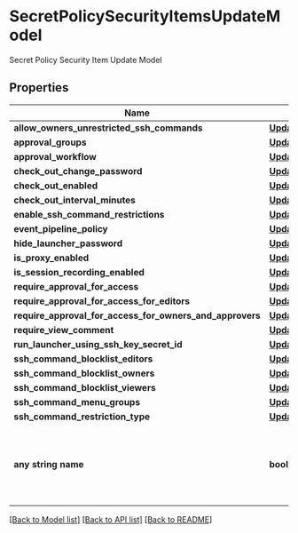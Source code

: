 # SecretPolicySecurityItemsUpdateModel

Secret Policy Security Item Update Model

## Properties
Name | Type | Description | Notes
------------ | ------------- | ------------- | -------------
**allow_owners_unrestricted_ssh_commands** | [**UpdateFieldValueOfSecretPolicyDataItemOfOptionalBoolean**](UpdateFieldValueOfSecretPolicyDataItemOfOptionalBoolean.md) |  | [optional] 
**approval_groups** | [**UpdateFieldValueOfSecretPolicyDataItemOfUserGroupMapDataModelArray**](UpdateFieldValueOfSecretPolicyDataItemOfUserGroupMapDataModelArray.md) |  | [optional] 
**approval_workflow** | [**UpdateFieldValueOfSecretPolicyDataItemOfOptionalInt32**](UpdateFieldValueOfSecretPolicyDataItemOfOptionalInt32.md) |  | [optional] 
**check_out_change_password** | [**UpdateFieldValueOfSecretPolicyDataItemOfOptionalBoolean**](UpdateFieldValueOfSecretPolicyDataItemOfOptionalBoolean.md) |  | [optional] 
**check_out_enabled** | [**UpdateFieldValueOfSecretPolicyDataItemOfOptionalBoolean**](UpdateFieldValueOfSecretPolicyDataItemOfOptionalBoolean.md) |  | [optional] 
**check_out_interval_minutes** | [**UpdateFieldValueOfSecretPolicyDataItemOfOptionalInt32**](UpdateFieldValueOfSecretPolicyDataItemOfOptionalInt32.md) |  | [optional] 
**enable_ssh_command_restrictions** | [**UpdateFieldValueOfSecretPolicyDataItemOfOptionalBoolean**](UpdateFieldValueOfSecretPolicyDataItemOfOptionalBoolean.md) |  | [optional] 
**event_pipeline_policy** | [**UpdateFieldValueOfSecretPolicyDataItemOfOptionalInt32**](UpdateFieldValueOfSecretPolicyDataItemOfOptionalInt32.md) |  | [optional] 
**hide_launcher_password** | [**UpdateFieldValueOfSecretPolicyDataItemOfOptionalBoolean**](UpdateFieldValueOfSecretPolicyDataItemOfOptionalBoolean.md) |  | [optional] 
**is_proxy_enabled** | [**UpdateFieldValueOfSecretPolicyDataItemOfOptionalBoolean**](UpdateFieldValueOfSecretPolicyDataItemOfOptionalBoolean.md) |  | [optional] 
**is_session_recording_enabled** | [**UpdateFieldValueOfSecretPolicyDataItemOfOptionalBoolean**](UpdateFieldValueOfSecretPolicyDataItemOfOptionalBoolean.md) |  | [optional] 
**require_approval_for_access** | [**UpdateFieldValueOfSecretPolicyDataItemOfOptionalBoolean**](UpdateFieldValueOfSecretPolicyDataItemOfOptionalBoolean.md) |  | [optional] 
**require_approval_for_access_for_editors** | [**UpdateFieldValueOfSecretPolicyDataItemOfOptionalBoolean**](UpdateFieldValueOfSecretPolicyDataItemOfOptionalBoolean.md) |  | [optional] 
**require_approval_for_access_for_owners_and_approvers** | [**UpdateFieldValueOfSecretPolicyDataItemOfOptionalBoolean**](UpdateFieldValueOfSecretPolicyDataItemOfOptionalBoolean.md) |  | [optional] 
**require_view_comment** | [**UpdateFieldValueOfSecretPolicyDataItemOfOptionalBoolean**](UpdateFieldValueOfSecretPolicyDataItemOfOptionalBoolean.md) |  | [optional] 
**run_launcher_using_ssh_key_secret_id** | [**UpdateFieldValueOfSecretPolicyDataItemOfOptionalInt32**](UpdateFieldValueOfSecretPolicyDataItemOfOptionalInt32.md) |  | [optional] 
**ssh_command_blocklist_editors** | [**UpdateFieldValueOfSecretPolicyDataItemOfOptionalGuid**](UpdateFieldValueOfSecretPolicyDataItemOfOptionalGuid.md) |  | [optional] 
**ssh_command_blocklist_owners** | [**UpdateFieldValueOfSecretPolicyDataItemOfOptionalGuid**](UpdateFieldValueOfSecretPolicyDataItemOfOptionalGuid.md) |  | [optional] 
**ssh_command_blocklist_viewers** | [**UpdateFieldValueOfSecretPolicyDataItemOfOptionalGuid**](UpdateFieldValueOfSecretPolicyDataItemOfOptionalGuid.md) |  | [optional] 
**ssh_command_menu_groups** | [**UpdateFieldValueOfSecretPolicyDataItemOfSshCommandMenuGroupModelArray**](UpdateFieldValueOfSecretPolicyDataItemOfSshCommandMenuGroupModelArray.md) |  | [optional] 
**ssh_command_restriction_type** | [**UpdateFieldValueOfSecretPolicyDataItemOfOptionalCommandRestrictionType**](UpdateFieldValueOfSecretPolicyDataItemOfOptionalCommandRestrictionType.md) |  | [optional] 
**any string name** | **bool, date, datetime, dict, float, int, list, str, none_type** | any string name can be used but the value must be the correct type | [optional]

[[Back to Model list]](../README.md#documentation-for-models) [[Back to API list]](../README.md#documentation-for-api-endpoints) [[Back to README]](../README.md)



